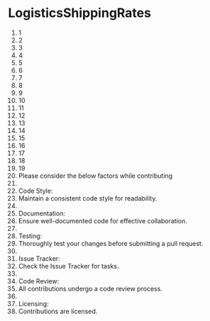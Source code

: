 # LogisticsShippingRates

1.	1
2.	2
3.	3
4.	4
5.	5
6.	6
7.	7
8.	8
9.	9
10.	10
11.	11
12.	12
13.	13
14.	14
15.	15
16.	16
17.	17
18.	18
19.	19
1.	Please consider the below factors while contributing
2.	
3.	Code Style:
4.	Maintain a consistent code style for readability.
5.	
6.	Documentation:
7.	Ensure well-documented code for effective collaboration.
8.	
9.	Testing:
10.	Thoroughly test your changes before submitting a pull request.
11.	
12.	Issue Tracker:
13.	Check the Issue Tracker for tasks.
14.	
15.	Code Review:
16.	All contributions undergo a code review process.
17.	
18.	Licensing:
19.	Contributions are licensed.
